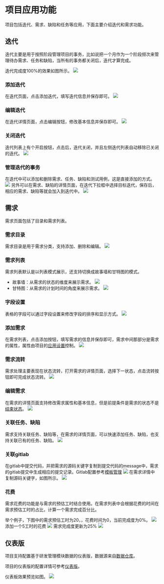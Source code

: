 # 项目应用功能
项目包括迭代、需求、缺陷和任务等应用，下面主要介绍迭代和需求功能。

## 迭代
迭代主要是用于按照阶段管理项目的事务，比如说把一个月作为一个阶段频次来管理待办需求、任务和缺陷，当所有的事务都关闭后，迭代才算完成。

迭代完成度100%的效果如图所示。
![](images/end_iteration.gif)
### 添加迭代
在迭代页面，点击添加迭代，填写迭代信息并保存即可。
![](images/add_iteration.png)

### 编辑迭代
在迭代详情页面，点击编辑按钮，修改基本信息并保存即可。
![](images/edit_iteration.gif)

### 关闭迭代
迭代列表上有个开启按钮，点击后，迭代关闭，并且左侧迭代列表自动移除已关闭的迭代。
![](images/close_iteration.png)

### 管理迭代的事务
在迭代中可以添加和删除需求、任务、缺陷和测试用例，这是直接添加的方式。
![](images/manage_iteration.png)
另外可以在需求、缺陷的详情页面，在迭代下拉框中选择目标迭代，保存后，相应的需求、缺陷等就会加入到迭代中。
![](images/link_iteration.png)

## 需求
需求页面包括了目录和需求列表。

### 需求目录
需求目录是用于需求分类，支持添加、删除和编辑。
![](images/demand_catalogue.png)

### 需求列表
需求列表默认是以列表模式展示，还支持切换成故事墙和甘特图的模式。
- 故事墙：从需求的状态的维度来展示需求。
  ![](images/story_wall.png)
- 甘特图：从需求的计划时间的角度来展示需求。
  ![](images/gantt_chart.png)

### 字段设置
表格的字段可以通过字段设置来修改字段的排序和显示方式。
![](images/field_setting.png)

### 添加需求
在需求列表，点击添加按钮，填写需求的信息并保存即可，需求中间那部分是需求的属性，属性由项目的[应用设置](../7.研发管理/项目管理.md/#编辑项目)控制。
![](images/add_demand.png)

### 需求流转
需求处理主要表现在状态流转，打开需求的详情页面，选择下一状态，点击流转按钮即可完成状态流转。
![](images/change_status.gif)

### 编辑需求
在需求的详情页面支持修改需求属性和基本信息，但是前提条件是需求的状态不是[结束状态](../7.研发管理/模板管理.md/#状态设置)。
![](images/edit_demand.png)

### 关联任务、缺陷
需求支持关联任务、缺陷等，在需求的详情页面，可以快速添加任务、缺陷，也支持关联已有的任务、缺陷。
![](images/demand_link_task.gif)

### 关联gitlab
在gitlab中提交代码，并把需求的源码关键字复制到提交代码的message中，需求的gitlab提交中生成相应的提交记录。Gitlab配置参考[模板管理](../7.研发管理/模板管理.md/#gitlab)
![](images/gitlab.png)
在需求详情中复制源码关键字，如图所示。
![](images/source_keyword.png)

### 花费
需求花费的功能是与需求的预估工时结合使用。在需求列表中会根据花费的时间在需求预估工时的占比，计算一个需求完成百分比。

举个例子，下图中的需求预估工时为20，，花费时间为0，当前完成度为0%。
![](images/demand_nospend.gif)
添加一个5工时的花费
![](images/demand_addspend.png)
需求完成度更新为25%
![](images/demand_spend.gif)

## 仪表版
项目支持配置基于研发管理模块数据的仪表版，数据源来自[数据仓库](../100.系统配置/数据仓库.md)。

项目的仪表版的配置详情可参考[仪表版](../1.仪表板/仪表板.md/#添加仪表板)。

仪表板效果预览如图。
![](images/dashborad.png)